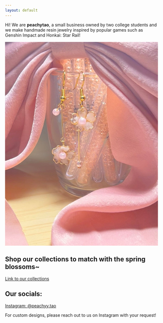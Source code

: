 ```yaml
---
layout: default
---
```


Hi! We are **peachytao**, a small business owned by two college students and we make handmade resin jewelry inspired by popular games such as Genshin Impact and Honkai: Star Rail!

![PinkAsymEarrings](https://github.com/emi-lycheee/peachytao/blob/main/assets/images/pink%20asym%20earrings.jpg?raw=true)

## Shop our collections to match with the spring blossoms~

[Link to our collections](./collection.html)

## Our socials:
[Instagram: @peachyy.tao](https://www.instagram.com/peachyy.tao/?igsh=MTFjbzdoNXc0bXlyag%3D%3D)

For custom designs, please reach out to us on Instagram with your request!
